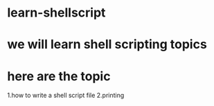 # learn-shellscript

# we will learn shell scripting topics
# here are the topic
1.how to write a shell script file
2.printing